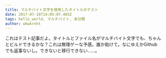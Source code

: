 ```yaml
---
title: マルチバイト文字を使用したタイトルのテスト
date: 2017-07-16T14:05:07.465Z
tags: hello_world, マルチバイト, 未分類
author: wkwkrnht
---
```


これはテスト記事だよ。タイトルとファイル名がマルチバイト文字でも、ちゃんとビルドできるかな？これは無理ゲーな予感。誰か助けて。なにゆえかGithubでも返事ないし。できないと移行できない……。
